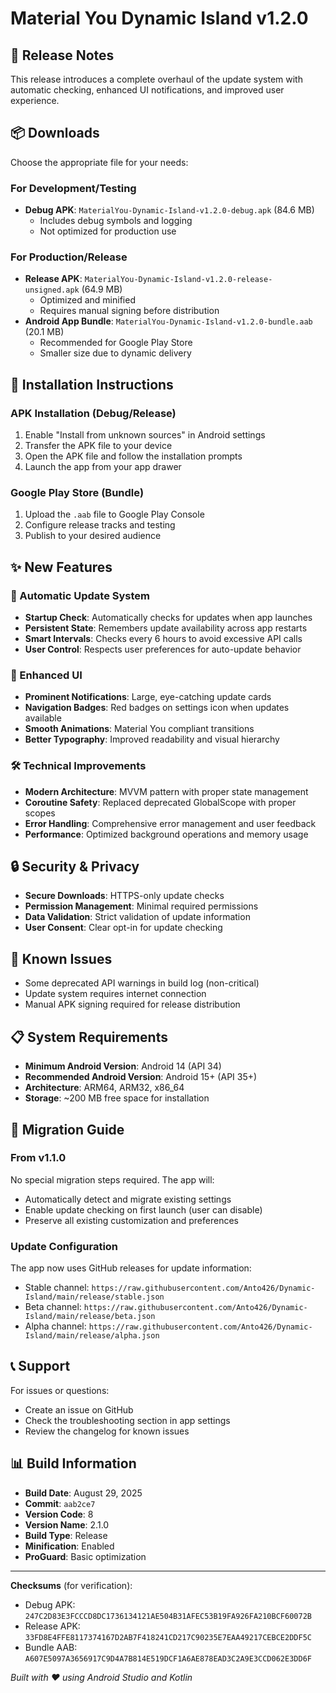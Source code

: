 # Material You Dynamic Island v1.2.0

## 🚀 Release Notes

This release introduces a complete overhaul of the update system with automatic checking, enhanced UI notifications, and improved user experience.

## 📦 Downloads

Choose the appropriate file for your needs:

### For Development/Testing
- **Debug APK**: `MaterialYou-Dynamic-Island-v1.2.0-debug.apk` (84.6 MB)
  - Includes debug symbols and logging
  - Not optimized for production use

### For Production/Release
- **Release APK**: `MaterialYou-Dynamic-Island-v1.2.0-release-unsigned.apk` (64.9 MB)
  - Optimized and minified
  - Requires manual signing before distribution
- **Android App Bundle**: `MaterialYou-Dynamic-Island-v1.2.0-bundle.aab` (20.1 MB)
  - Recommended for Google Play Store
  - Smaller size due to dynamic delivery

## 🔧 Installation Instructions

### APK Installation (Debug/Release)
1. Enable "Install from unknown sources" in Android settings
2. Transfer the APK file to your device
3. Open the APK file and follow the installation prompts
4. Launch the app from your app drawer

### Google Play Store (Bundle)
1. Upload the `.aab` file to Google Play Console
2. Configure release tracks and testing
3. Publish to your desired audience

## ✨ New Features

### 🔄 Automatic Update System
- **Startup Check**: Automatically checks for updates when app launches
- **Persistent State**: Remembers update availability across app restarts
- **Smart Intervals**: Checks every 6 hours to avoid excessive API calls
- **User Control**: Respects user preferences for auto-update behavior

### 🎨 Enhanced UI
- **Prominent Notifications**: Large, eye-catching update cards
- **Navigation Badges**: Red badges on settings icon when updates available
- **Smooth Animations**: Material You compliant transitions
- **Better Typography**: Improved readability and visual hierarchy

### 🛠️ Technical Improvements
- **Modern Architecture**: MVVM pattern with proper state management
- **Coroutine Safety**: Replaced deprecated GlobalScope with proper scopes
- **Error Handling**: Comprehensive error management and user feedback
- **Performance**: Optimized background operations and memory usage

## 🔒 Security & Privacy

- **Secure Downloads**: HTTPS-only update checks
- **Permission Management**: Minimal required permissions
- **Data Validation**: Strict validation of update information
- **User Consent**: Clear opt-in for update checking

## 🐛 Known Issues

- Some deprecated API warnings in build log (non-critical)
- Update system requires internet connection
- Manual APK signing required for release distribution

## 📋 System Requirements

- **Minimum Android Version**: Android 14 (API 34)
- **Recommended Android Version**: Android 15+ (API 35+)
- **Architecture**: ARM64, ARM32, x86_64
- **Storage**: ~200 MB free space for installation

## 🔄 Migration Guide

### From v1.1.0
No special migration steps required. The app will:
- Automatically detect and migrate existing settings
- Enable update checking on first launch (user can disable)
- Preserve all existing customization and preferences

### Update Configuration
The app now uses GitHub releases for update information:
- Stable channel: `https://raw.githubusercontent.com/Anto426/Dynamic-Island/main/release/stable.json`
- Beta channel: `https://raw.githubusercontent.com/Anto426/Dynamic-Island/main/release/beta.json`
- Alpha channel: `https://raw.githubusercontent.com/Anto426/Dynamic-Island/main/release/alpha.json`

## 📞 Support

For issues or questions:
- Create an issue on GitHub
- Check the troubleshooting section in app settings
- Review the changelog for known issues

## 📊 Build Information

- **Build Date**: August 29, 2025
- **Commit**: `aab2ce7`
- **Version Code**: 8
- **Version Name**: 2.1.0
- **Build Type**: Release
- **Minification**: Enabled
- **ProGuard**: Basic optimization

---

**Checksums** (for verification):
- Debug APK: `247C2D83E3FCCCD8DC1736134121AE504B31AFEC53B19FA926FA210BCF60072B`
- Release APK: `33FD8E4FFE8117374167D2AB7F418241CD217C90235E7EAA49217CEBCE2DDF5C`
- Bundle AAB: `A607E5097A3656917C9D4A7B814E519DCF1A6AE878EAD3C2A9E3CCD062E3DD6F`

*Built with ❤️ using Android Studio and Kotlin*
